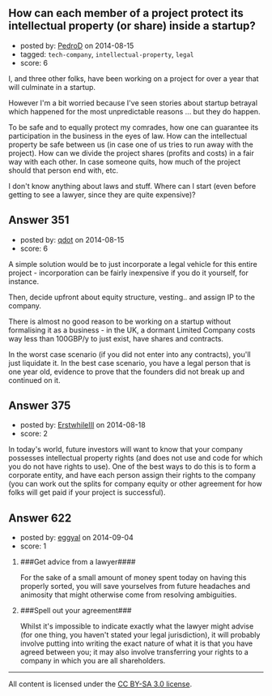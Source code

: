 ## How can each member of a project protect its intellectual property (or share) inside a startup?

- posted by: [PedroD](https://stackexchange.com/users/2542161/pedrod) on 2014-08-15
- tagged: `tech-company`, `intellectual-property`, `legal`
- score: 6

I, and three other folks, have been working on a project for over a year that will culminate in a startup.

However I'm a bit worried because I've seen stories about startup betrayal which happened for the most unpredictable reasons ... but they do happen.

To be safe and to equally protect my comrades, how one can guarantee its participation in the business in the eyes of law. How can the intellectual property be safe between us (in case one of us tries to run away with the project). How can we divide the project shares (profits and costs) in a fair way with each other. In case someone quits, how much of the project should that person end with, etc.

I don't know anything about laws and stuff. Where can I start (even before getting to see a lawyer, since they are quite expensive)?


## Answer 351

- posted by: [qdot](https://stackexchange.com/users/176688/qdot) on 2014-08-15
- score: 6

A simple solution would be to just incorporate a legal vehicle for this entire project - incorporation can be fairly inexpensive if you do it yourself, for instance. 

Then, decide upfront about equity structure, vesting.. and assign IP to the company. 

There is almost no good reason to be working on a startup without formalising it as a business - in the UK, a dormant Limited Company costs way less than 100GBP/y to just exist, have shares and contracts. 

In the worst case scenario (if you did not enter into any contracts), you'll just liquidate it. In the best case scenario, you have a legal person that is one year old, evidence to prove that the founders did not break up and continued on it. 


## Answer 375

- posted by: [ErstwhileIII](https://stackexchange.com/users/2320529/erstwhileiii) on 2014-08-18
- score: 2

In today's world, future investors will want to know that your company possesses intellectual property rights (and does not use and code for which you do not have rights to use).  One of the best ways to do this is to form a corporate entity, and have each person assign their rights to the company (you can work out the splits for company equity or other agreement for how folks will get paid if your project is successful).


## Answer 622

- posted by: [eggyal](https://stackexchange.com/users/310184/eggyal) on 2014-09-04
- score: 1

1. ###Get advice from a lawyer####

    For the sake of a small amount of money spent today on having this properly sorted, you will save yourselves from future headaches and animosity that might otherwise come from resolving ambiguities.

2. ###Spell out your agreement###

    Whilst it's impossible to indicate exactly what the lawyer might advise (for one thing, you haven't stated your legal jurisdiction), it will probably involve putting into writing the exact nature of what it is that you have agreed between you; it may also involve transferring your rights to a company in which you are all shareholders.



---

All content is licensed under the [CC BY-SA 3.0 license](https://creativecommons.org/licenses/by-sa/3.0/).

